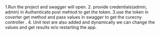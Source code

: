 1.Run the project and swagger will open.
2. provide credentials(admin, admin) in Authenticate post mehtod to get the token.
3.use the token in coverter get method and pass values in swagger to get the curecny controller .
4. Unit test are also added and dynamically we can change the values and get results w/o restarting the app.
